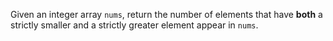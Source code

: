 Given an integer array `nums`, return the number of elements that have **both** a strictly smaller and a strictly greater element appear in `nums`.